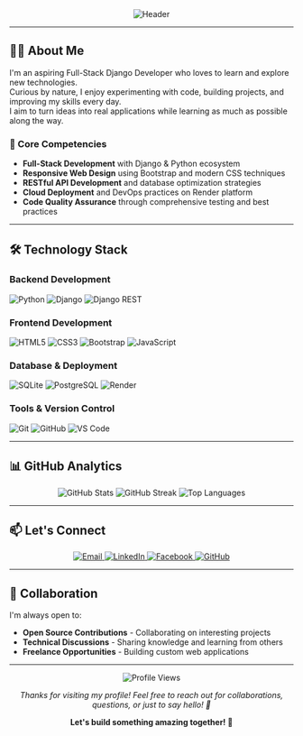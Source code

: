 <div align="center">
  <img
    src="https://capsule-render.vercel.app/api?type=waving&color=0:061904,25:165711,50:1e9b17,75:46c147,100:9adba1&height=300&section=header&text=Hello,%20I'm%20Jerald!&fontSize=60&animation=fadeIn&fontAlignY=38&desc=Full-Stack%20Django%20Developer%20|%20Python%20Enthusiast%20|%20Problem%20Solver&descAlignY=55&descAlign=50&fontColor=ffffff"
    alt="Header"
  />
</div>

---

## 👨‍💻 About Me

I'm an aspiring Full-Stack Django Developer who loves to learn and explore new technologies.  
Curious by nature, I enjoy experimenting with code, building projects, and improving my skills every day.  
I aim to turn ideas into real applications while learning as much as possible along the way.

### 🎯 Core Competencies
- **Full-Stack Development** with Django & Python ecosystem
- **Responsive Web Design** using Bootstrap and modern CSS techniques
- **RESTful API Development** and database optimization strategies
- **Cloud Deployment** and DevOps practices on Render platform
- **Code Quality Assurance** through comprehensive testing and best practices

---

## 🛠️ Technology Stack

### **Backend Development**
![Python](https://img.shields.io/badge/Python-3776AB?style=for-the-badge&logo=python&logoColor=white)
![Django](https://img.shields.io/badge/Django-092E20?style=for-the-badge&logo=django&logoColor=white)
![Django REST](https://img.shields.io/badge/Django_REST-ff1709?style=for-the-badge&logoColor=white&color=ff8a65&labelColor=gray)

### **Frontend Development**
![HTML5](https://img.shields.io/badge/HTML5-E34F26?style=for-the-badge&logo=html5&logoColor=white)
![CSS3](https://img.shields.io/badge/CSS3-1572B6?style=for-the-badge&logo=css3&logoColor=white)
![Bootstrap](https://img.shields.io/badge/Bootstrap-563D7C?style=for-the-badge&logo=bootstrap&logoColor=white)
![JavaScript](https://img.shields.io/badge/JavaScript-F7DF1E?style=for-the-badge&logo=javascript&logoColor=black)

### **Database & Deployment**
![SQLite](https://img.shields.io/badge/SQLite-07405E?style=for-the-badge&logo=sqlite&logoColor=white)
![PostgreSQL](https://img.shields.io/badge/PostgreSQL-316192?style=for-the-badge&logo=postgresql&logoColor=white)
![Render](https://img.shields.io/badge/Render-00ADD9?style=for-the-badge&logo=render&logoColor=white)

### **Tools & Version Control**
![Git](https://img.shields.io/badge/Git-F05032?style=for-the-badge&logo=git&logoColor=white)
![GitHub](https://img.shields.io/badge/GitHub-100000?style=for-the-badge&logo=github&logoColor=white)
![VS Code](https://img.shields.io/badge/VS_Code-007ACC?style=for-the-badge&logo=visual-studio-code&logoColor=white)

---

## 📊 GitHub Analytics

<div align="center">
  <img src="https://github-readme-stats.vercel.app/api?username=Huerte&show_icons=true&theme=tokyonight&hide_border=true&bg_color=0D1117&title_color=5ce1e6&icon_color=5ce1e6&text_color=ffffff" alt="GitHub Stats" />
  
  <img src="https://github-readme-streak-stats.herokuapp.com/?user=Huerte&theme=tokyonight&hide_border=true&background=0D1117&stroke=5ce1e6&ring=5ce1e6&fire=5ce1e6&currStreakNum=ffffff&currStreakLabel=ffffff&sideNums=ffffff&sideLabels=ffffff&dates=ffffff" alt="GitHub Streak" />
  
  <img src="https://github-readme-stats.vercel.app/api/top-langs/?username=Huerte&layout=compact&theme=tokyonight&hide_border=true&bg_color=0D1117&title_color=5ce1e6&text_color=ffffff" alt="Top Languages" />
</div>

---

## 📫 Let's Connect

<div align="center">
  <a href="mailto:huertejerald@gmail.com">
    <img src="https://img.shields.io/badge/Gmail-D14836?style=for-the-badge&logo=gmail&logoColor=white" alt="Email" />
  </a>
  <a href="https://www.linkedin.com/in/huertejerald">
    <img src="https://img.shields.io/badge/LinkedIn-0077B5?style=for-the-badge&logo=linkedin&logoColor=white" alt="LinkedIn" />
  </a>
  <a href="https://facebook.com/huertejerald.dev">
    <img src="https://img.shields.io/badge/Facebook-1877F2?style=for-the-badge&logo=facebook&logoColor=white" alt="Facebook" />
  </a>
  <a href="https://github.com/Huerte">
    <img src="https://img.shields.io/badge/GitHub-100000?style=for-the-badge&logo=github&logoColor=white" alt="GitHub" />
  </a>
</div>

---

## 🤝 Collaboration

I'm always open to:
- **Open Source Contributions** - Collaborating on interesting projects
- **Technical Discussions** - Sharing knowledge and learning from others
- **Freelance Opportunities** - Building custom web applications
---

<div align="center">
  <img src="https://komarev.com/ghpvc/?username=Huerte&style=flat-square&color=blue" alt="Profile Views" />
  
  <p><em>Thanks for visiting my profile! Feel free to reach out for collaborations, questions, or just to say hello! 👋</em></p>
  
  <p><strong>Let's build something amazing together! 🚀</strong></p>
</div>
